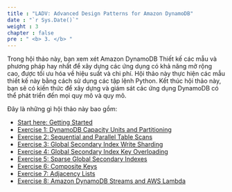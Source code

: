 ```yaml
---
title : "LADV: Advanced Design Patterns for Amazon DynamoDB"
date : "`r Sys.Date()`"
weight : 3
chapter : false
pre : " <b> 3. </b> "
---
```


Trong hội thảo này, bạn xem xét Amazon DynamoDB  Thiết kế các mẫu và phương pháp hay nhất để xây dựng các ứng dụng có khả năng mở rộng cao, được tối ưu hóa về hiệu suất và chi phí. Hội thảo này thực hiện các mẫu thiết kế này bằng cách sử dụng các tập lệnh Python. Kết thúc hội thảo này, bạn sẽ có kiến thức để xây dựng và giám sát các ứng dụng DynamoDB có thể phát triển đến mọi quy mô và quy mô.

Đây là những gì hội thảo này bao gồm:
- [Start here: Getting Started](https://catalog.workshops.aws/dynamodb-labs/en-US/design-patterns/setup)
- [Exercise 1: DynamoDB Capacity Units and Partitioning](https://catalog.workshops.aws/dynamodb-labs/en-US/design-patterns/ex1capacity)
- [Exercise 2: Sequential and Parallel Table Scans](https://catalog.workshops.aws/dynamodb-labs/en-US/design-patterns/ex2scan)
- [Exercise 3: Global Secondary Index Write Sharding](https://catalog.workshops.aws/dynamodb-labs/en-US/design-patterns/ex3gsisharding)
- [Exercise 4: Global Secondary Index Key Overloading](https://catalog.workshops.aws/dynamodb-labs/en-US/design-patterns/ex4gsioverload)
- [Exercise 5: Sparse Global Secondary Indexes](https://catalog.workshops.aws/dynamodb-labs/en-US/design-patterns/ex5sparse)
- [Exercise 6: Composite Keys](https://catalog.workshops.aws/dynamodb-labs/en-US/design-patterns/ex6compos)
- [Exercise 7: Adjacency Lists](https://catalog.workshops.aws/dynamodb-labs/en-US/design-patterns/ex7adjlists)
- [Exercise 8: Amazon DynamoDB Streams and AWS Lambda](https://catalog.workshops.aws/dynamodb-labs/en-US/design-patterns/ex8streams)